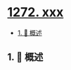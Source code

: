 # [1272. xxx](https://github.com/Tdahuyou/TNotes.leetcode/tree/main/notes/1272.%20xxx)

<!-- region:toc -->

- [1. 📝 概述](#1--概述)

<!-- endregion:toc -->

## 1. 📝 概述
